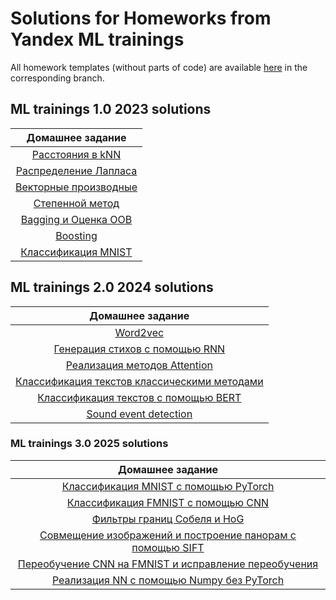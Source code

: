 # Solutions for Homeworks from Yandex ML trainings

All homework templates (without parts of code) are available [here](https://github.com/girafe-ai/ml-course) in the corresponding branch.

## ML trainings 1.0 2023 solutions

| Домашнее задание |
| :---: |
|[Расстояния в kNN](./23_trainings_1_0/k_nearest_neighbor.py) |
|[Распределение Лапласа](./23_trainings_1_0/laplace_distribution_assignment_0_02.ipynb) |
|[Векторные производные](./23_trainings_1_0/derivatives_assignment_03.ipynb)|
|[Степенной метод](./23_trainings_1_0/power_method_assignment0_04.ipynb)|
|[Bagging и Оценка OOB](./23_trainings_1_0/assignment_bagging_and_oob.ipynb)|
|[Boosting](./23_trainings_1_0/assignment_boosting.ipynb)|
|[Классификация MNIST](./23_trainings_1_0/assignment_mnist.ipynb)|

## ML trainings 2.0 2024 solutions

| Домашнее задание |
| :---: |
| [Word2vec](./24_trainings_2_0/word2vec_assignment.ipynb) |
| [Генерация стихов с помощью RNN](./24_trainings_2_0/poetry_with_rnn.ipynb) |
| [Реализация методов Attention](./24_trainings_2_0/attention_assignment.ipynb) |
| [Классификация текстов классическими методами](./24_trainings_2_0/classic_text_classification_hw.ipynb) |
| [Классификация текстов с помощью BERT](./24_trainings_2_0/assignment_bert_for_text_classification.ipynb) |
| [Sound event detection](./24_trainings_2_0/sed-base.ipynb) |

### ML trainings 3.0 2025 solutions

| Домашнее задание |
| :---: |
| [Классификация MNIST с помощью PyTorch](./25_trainings_3_0/01_hw_mnist_classification.ipynb) |
| [Классификация FMNIST с помощью CNN](./25_trainings_3_0/02_hw_fmnist_classification.ipynb) |
| [Фильтры границ Собеля и HoG](./25_trainings_3_0/hw_sobel_and_simple_hog.ipynb) |
| [Совмещение изображений и построение панорам с помощью SIFT](./25_trainings_3_0/hw_panorama_matching.ipynb) |
| [Переобучение CNN на FMNIST и исправление переобучения](./25_trainings_3_0/hw-fmnist-overfitting.ipynb) |
| [Реализация NN с помощью Numpy без PyTorch](./25_trainings_3_0/nn_implementation.py) |
